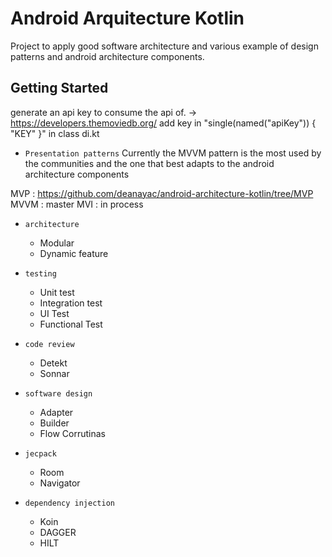 Android Arquitecture Kotlin
=========================

Project to apply good software architecture and various example of design patterns and android architecture components.

Getting Started
---------------
generate an api key to consume the api of. -> https://developers.themoviedb.org/
add key in "single(named("apiKey")) { "KEY" }" in class di.kt

* `Presentation patterns`
  Currently the MVVM pattern is the most used by the communities and the one that best adapts to the android architecture components
   
MVP : https://github.com/deanayac/android-architecture-kotlin/tree/MVP
MVVM : master
MVI : in process

* `architecture`
   - Modular
   - Dynamic feature

* `testing`
   - Unit test
   - Integration test
   - UI Test
   - Functional Test

* `code review`
  - Detekt
  - Sonnar

* `software design`
   - Adapter
   - Builder
   - Flow Corrutinas

* `jecpack`
    - Room
    - Navigator

* `dependency injection`
   - Koin
   - DAGGER
   - HILT
  


